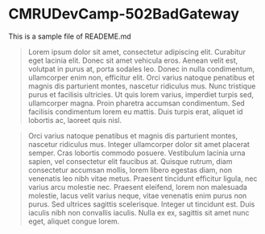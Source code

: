 # CMRUDevCamp-502BadGateway

This is a sample file of READEME.md

>Lorem ipsum dolor sit amet, consectetur adipiscing elit. Curabitur eget lacinia elit. Donec sit amet vehicula eros. Aenean velit est, volutpat in purus at, porta sodales leo. Donec in nulla condimentum, ullamcorper enim non, efficitur elit. Orci varius natoque penatibus et magnis dis parturient montes, nascetur ridiculus mus. Nunc tristique purus et facilisis ultricies. Ut quis lorem varius, imperdiet turpis sed, ullamcorper magna. Proin pharetra accumsan condimentum. Sed facilisis condimentum lorem eu mattis. Duis turpis erat, aliquet id lobortis ac, laoreet quis nisl.

>Orci varius natoque penatibus et magnis dis parturient montes, nascetur ridiculus mus. Integer ullamcorper dolor sit amet placerat semper. Cras lobortis commodo posuere. Vestibulum lacinia urna sapien, vel consectetur elit faucibus at. Quisque rutrum, diam consectetur accumsan mollis, lorem libero egestas diam, non venenatis leo nibh vitae metus. Praesent tincidunt efficitur ligula, nec varius arcu molestie nec. Praesent eleifend, lorem non malesuada molestie, lacus velit varius neque, vitae venenatis enim purus non purus. Sed ultrices sagittis scelerisque. Integer ut tincidunt est. Duis iaculis nibh non convallis iaculis. Nulla ex ex, sagittis sit amet nunc eget, aliquet congue lorem.
